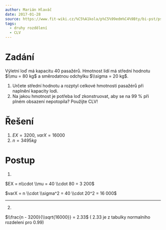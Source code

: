 ```yaml
---
author: Marián Hlaváč
date: 2017-01-28
source: https://www.fit-wiki.cz/%C5%A1kola/p%C5%99edm%C4%9Bty/bi-pst/pst_zkou%C5%A1ka_2012-06-04#skupina_a3
tags:
  - druhy rozdělení
  - CLV
---
```


# Zadání

Výletní loď má kapacitu 40 pasažérů. Hmotnost lidí má střední hodnotu $\\mu = 80 kg$ a směrodatnou odchylku $\\sigma = 20 kg$.

1. Určete střední hodnotu a rozptyl celkové hmotnosti pasažérů při naplnění kapacity lodi.
2. Na jakou hmotnost je potřeba loď zkonstruovat, aby se na 99 % při plném obsazení nepotopila? Použijte CLV!

# Řešení

1. $EX = 3 200$, $varX = 16 000$
2. $n = 3495 kg$

# Postup

1.

$EX = n\\cdot \\mu = 40 \\cdot 80 = 3 200$

$varX = n \\cdot \\sigma^2 = 40 \\cdot 20^2 = 16 000$

---

2.

$\\frac{n - 3200}{\\sqrt{16000}} = 2.33$ ( 2.33 je z tabulky normalniho rozdeleni pro 0.99)
